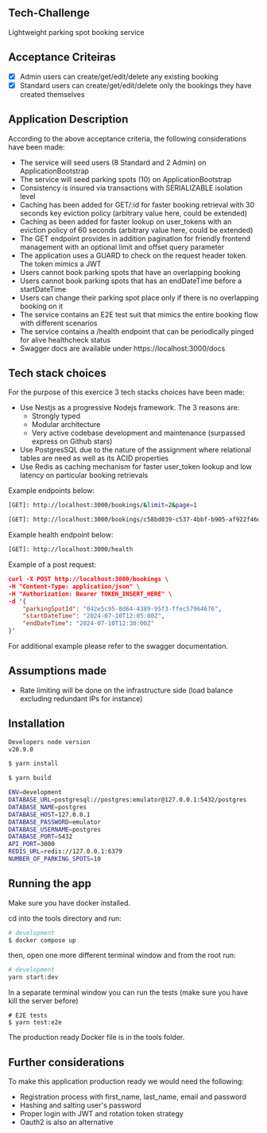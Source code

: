 ## Tech-Challenge

Lightweight parking spot booking service

## Acceptance Criteiras

-   [x] Admin users can create/get/edit/delete any existing booking
-   [x] Standard users can create/get/edit/delete only the bookings they have created themselves

## Application Description

According to the above acceptance criteria, the following considerations have been made:

-   The service will seed users (8 Standard and 2 Admin) on ApplicationBootstrap
-   The service will seed parking spots (10) on ApplicationBootstrap
-   Consistency is insured via transactions with SERIALIZABLE isolation level
-   Caching has been added for GET/:id for faster booking retrieval with 30 seconds key eviction policy (arbitrary value here, could be extended)
-   Caching as been added for faster lookup on user_tokens with an eviction policy of 60 seconds (arbitrary value here, could be extended)
-   The GET endpoint provides in addition pagination for friendly frontend management with an optional limit and offset query parameter
-   The application uses a GUARD to check on the request header token. The token mimics a JWT
-   Users cannot book parking spots that have an overlapping booking
-   Users cannot book parking spots that has an endDateTime before a startDateTime
-   Users can change their parking spot place only if there is no overlapping booking on it
-   The service contains an E2E test suit that mimics the entire booking flow with different scenarios
-   The service contains a /health endpoint that can be periodically pinged for alive healthcheck status
-   Swagger docs are available under https://localhost:3000/docs

## Tech stack choices

For the purpose of this exercice 3 tech stacks choices have been made:

-   Use Nestjs as a progressive Nodejs framework. The 3 reasons are:
    -   Strongly typed
    -   Modular architecture
    -   Very active codebase development and maintenance (surpassed express on Github stars)
-   Use PostgresSQL due to the nature of the assignment where relational tables are need as well as its ACID properties
-   Use Redis as caching mechanism for faster user_token lookup and low latency on particular booking retrievals

Example endpoints below:

```bash
[GET]: http://localhost:3000/bookings/&limit=2&page=1
```

```bash
[GET]: http://localhost:3000/bookings/c58bd039-c537-4bbf-b905-af922f46d3d1
```

Example health endpoint below:

```bash
[GET]: http://localhost:3000/health
```

Example of a post request:

```json
curl -X POST http://localhost:3000/bookings \
-H "Content-Type: application/json" \
-H "Authorization: Bearer TOKEN_INSERT_HERE" \
-d '{
    "parkingSpotId": "042e5c95-8d64-4389-95f3-ffec57964676",
    "startDateTime": "2024-07-10T12:05:00Z",
    "endDateTime": "2024-07-10T12:30:00Z"
}'
```

For additional example please refer to the swagger documentation.

## Assumptions made

-   Rate limiting will be done on the infrastructure side (load balance excluding redundant IPs for instance)

## Installation

```bash
Developers node version
v20.9.0
```

```bash
$ yarn install
```

```bash
$ yarn build
```

```bash
ENV=development
DATABASE_URL=postgresql://postgres:emulator@127.0.0.1:5432/postgres
DATABASE_NAME=postgres
DATABASE_HOST=127.0.0.1
DATABASE_PASSWORD=emulator
DATABASE_USERNAME=postgres
DATABASE_PORT=5432
API_PORT=3000
REDIS_URL=redis://127.0.0.1:6379
NUMBER_OF_PARKING_SPOTS=10
```

## Running the app

Make sure you have docker installed.

cd into the tools directory and run:

```bash
# development
$ docker compose up
```

then, open one more different terminal window and from the root run:

```bash
# development
yarn start:dev
```

In a separate terminal window you can run the tests (make sure you have kill the server before)

```
# E2E tests
$ yarn test:e2e
```

The production ready Docker file is in the tools folder.

## Further considerations

To make this application production ready we would need the following:

-   Registration process with first_name, last_name, email and password
-   Hashing and salting user's password
-   Proper login with JWT and rotation token strategy
-   Oauth2 is also an alternative
